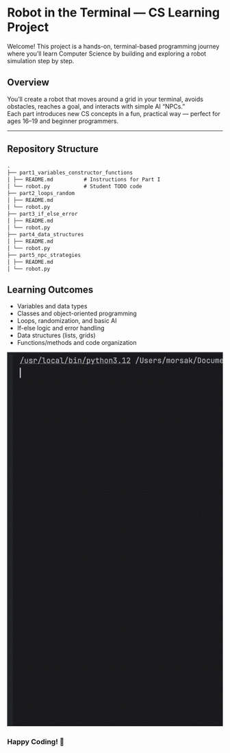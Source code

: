 # Robot in the Terminal — CS Learning Project

Welcome! This project is a hands-on, terminal-based programming journey where you’ll learn Computer Science by building and exploring a robot simulation step by step.

## Overview

You’ll create a robot that moves around a grid in your terminal, avoids obstacles, reaches a goal, and interacts with simple AI “NPCs.”  
Each part introduces new CS concepts in a fun, practical way — perfect for ages 16–19 and beginner programmers.

---

## Repository Structure

```plaintext
.
├── part1_variables_constructor_functions
│ ├── README.md          # Instructions for Part I
│ └── robot.py           # Student TODO code
├── part2_loops_random
│ ├── README.md
│ └── robot.py
├── part3_if_else_error
│ ├── README.md
│ └── robot.py
├── part4_data_structures
│ ├── README.md
│ └── robot.py
├── part5_npc_strategies
│ ├── README.md
│ └── robot.py
```

## Learning Outcomes

- Variables and data types
- Classes and object-oriented programming
- Loops, randomization, and basic AI
- If-else logic and error handling
- Data structures (lists, grids)
- Functions/methods and code organization

![robot-in-terminal.gif](./robot-in-terminal.gif)

### **Happy Coding! 🚀**